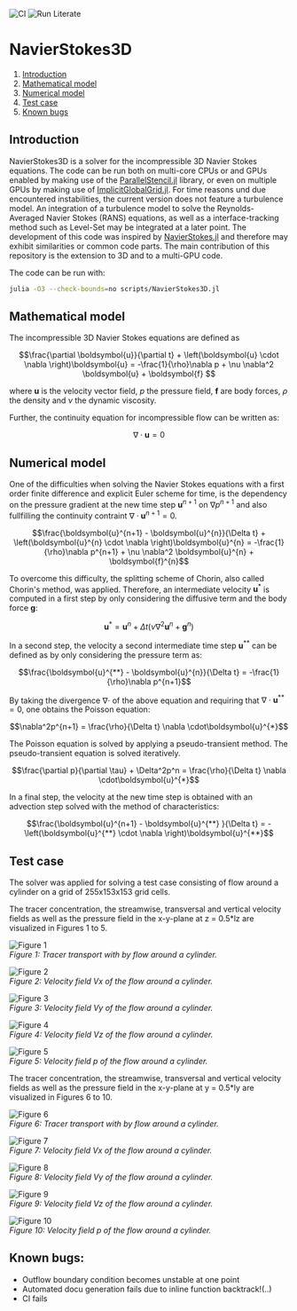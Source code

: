![CI](https://github.com/mattbuergler/NavierStokes3D/actions/workflows/CI.yml/badge.svg)
![Run Literate](https://github.com/mattbuergler/NavierStokes3D/actions/workflows/Literate.yml/badge.svg)

# NavierStokes3D

1. [Introduction](#introduction)
2. [Mathematical model](#mathematical-model)
3. [Numerical model](#numerical-model)
4. [Test case](#test-case)
4. [Known bugs](#known-bugs)

## Introduction
NavierStokes3D is a solver for the incompressible 3D Navier Stokes equations. The code can be run both on multi-core CPUs or and GPUs enabled by making use of the [ParallelStencil.jl](https://github.com/omlins/ParallelStencil.jl) library, or even on multiple GPUs by making use of [ImplicitGlobalGrid.jl](https://github.com/eth-cscs/ImplicitGlobalGrid.jl). For time reasons und due encountered instabilities, the current version does not feature a turbulence model. An integration of a turbulence model to solve the Reynolds-Averaged Navier Stokes (RANS) equations, as well as a interface-tracking method such as Level-Set may be integrated at a later point. The development of this code was inspired by [NavierStokes.jl](https://github.com/utkinis/NavierStokes.jl) and therefore may exhibit similarities or common code parts. The main contribution of this repository is the extension to 3D and to a multi-GPU code.

The code can be run with:

```bash
julia -O3 --check-bounds=no scripts/NavierStokes3D.jl
```

## Mathematical model
The incompressible 3D Navier Stokes equations are defined as

$$\frac{\partial \boldsymbol{u}}{\partial t} + \left(\boldsymbol{u} \cdot \nabla \right)\boldsymbol{u} = -\frac{1}{\rho}\nabla p + \nu \nabla^2 \boldsymbol{u} + \boldsymbol{f} $$

where $\boldsymbol{u}$ is the velocity vector field, $p$ the pressure field, $\boldsymbol{f}$ are body forces, $\rho$ the density and $\nu$ the dynamic viscosity.

Further, the continuity equation for incompressible flow can be written as:

$$\nabla \cdot \boldsymbol{u} = 0$$

## Numerical model
One of the difficulties when solving the Navier Stokes equations with a first order finite difference and explicit Euler scheme for time, is the dependency on the pressure gradient at the new time step $\boldsymbol{u}^{n+1}$ on $\nabla p^{n+1}$ and also fullfilling the continuity contraint $\nabla\cdot\boldsymbol{u}^{n+1}=0$.

$$\frac{\boldsymbol{u}^{n+1} - \boldsymbol{u}^{n}}{\Delta t} + \left(\boldsymbol{u}^{n} \cdot \nabla \right)\boldsymbol{u}^{n} = -\frac{1}{\rho}\nabla p^{n+1} + \nu \nabla^2 \boldsymbol{u}^{n} + \boldsymbol{f}^{n}$$

To overcome this difficulty, the splitting scheme of Chorin, also called Chorin's method, was applied. Therefore, an intermediate velocity $\boldsymbol{u}^{*}$ is computed in a first step by only considering the diffusive term and the body force $\boldsymbol{g}$:

$$\boldsymbol{u}^{*} = \boldsymbol{u}^{n} +  \Delta t(\nu \nabla^2 \boldsymbol{u}^{n} + \boldsymbol{g}^{n})$$

In a second step, the velocity a second intermediate time step $\boldsymbol{u}^{**}$ can be defined as by only considering the pressure term as:

$$\frac{\boldsymbol{u}^{**} - \boldsymbol{u}^{n}}{\Delta t} = -\frac{1}{\rho}\nabla p^{n+1}$$

By taking the divergence  $\nabla\cdot$ of the above equation and requiring that $\nabla\cdot\boldsymbol{u}^{**}=0$, one obtains the Poisson equation:

$$\nabla^2p^{n+1} = \frac{\rho}{\Delta t} \nabla \cdot\boldsymbol{u}^{*}$$

The Poisson equation is solved by applying a pseudo-transient method. The pseudo-transient equation is solved iteratively.

$$\frac{\partial p}{\partial \tau} + \Delta^2p^n = \frac{\rho}{\Delta t} \nabla \cdot\boldsymbol{u}^{*}$$

In a final step, the velocity at the new time step is obtained with an advection step solved with the method of characteristics:

$$\frac{\boldsymbol{u}^{n+1} - \boldsymbol{u}^{**} }{\Delta t} = - \left(\boldsymbol{u}^{**} \cdot \nabla \right)\boldsymbol{u}^{**}$$


## Test case
The solver was applied for solving a test case consisting of flow around a cylinder on a grid of 255x153x153 grid cells.

The tracer concentration, the streamwise, transversal and vertical velocity fields as well as the pressure field in the x-y-plane at z = 0.5*lz are visualized in Figures 1 to 5.

![Figure 1](docs/porous_convection3D_xy_C.gif)  
*Figure 1: Tracer transport with by flow around a cylinder.*

![Figure 2](docs/porous_convection3D_xy_Vx.gif)  
*Figure 2: Velocity field $Vx$ of the flow around a cylinder.*

![Figure 3](docs/porous_convection3D_xy_Vy.gif)  
*Figure 3: Velocity field $Vy$ of the flow around a cylinder.*

![Figure 4](docs/porous_convection3D_xy_Vz.gif)  
*Figure 4: Velocity field $Vz$ of the flow around a cylinder.*

![Figure 5](docs/porous_convection3D_xy_Pr.gif)  
*Figure 5: Velocity field $p$ of the flow around a cylinder.*

The tracer concentration, the streamwise, transversal and vertical velocity fields as well as the pressure field in the x-y-plane at y = 0.5*ly are visualized in Figures 6 to 10.

![Figure 6](docs/porous_convection3D_xz_C.gif)  
*Figure 6: Tracer transport with by flow around a cylinder.*

![Figure 7](docs/porous_convection3D_xz_Vx.gif)  
*Figure 7: Velocity field $Vx$ of the flow around a cylinder.*

![Figure 8](docs/porous_convection3D_xz_Vy.gif)  
*Figure 8: Velocity field $Vy$ of the flow around a cylinder.*

![Figure 9](docs/porous_convection3D_xz_Vz.gif)  
*Figure 9: Velocity field $Vz$ of the flow around a cylinder.*

![Figure 10](docs/porous_convection3D_xz_Pr.gif)  
*Figure 10: Velocity field $p$ of the flow around a cylinder.*

## Known bugs:
 - Outflow boundary condition becomes unstable at one point
 - Automated docu generation fails due to inline function backtrack!(..)
 - CI fails
